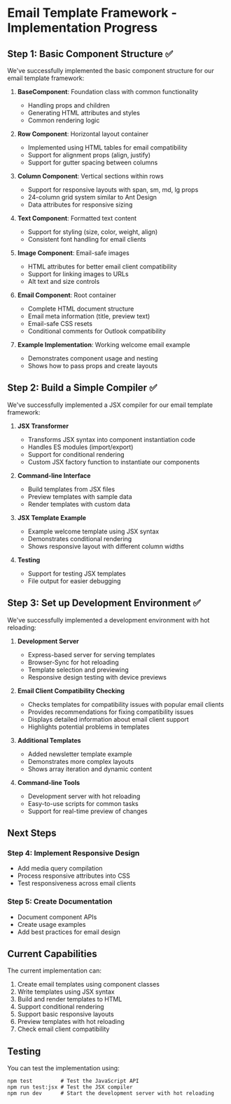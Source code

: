 # Email Template Framework - Implementation Progress

## Step 1: Basic Component Structure ✅

We've successfully implemented the basic component structure for our email template framework:

1. **BaseComponent**: Foundation class with common functionality

   - Handling props and children
   - Generating HTML attributes and styles
   - Common rendering logic

2. **Row Component**: Horizontal layout container

   - Implemented using HTML tables for email compatibility
   - Support for alignment props (align, justify)
   - Support for gutter spacing between columns

3. **Column Component**: Vertical sections within rows

   - Support for responsive layouts with span, sm, md, lg props
   - 24-column grid system similar to Ant Design
   - Data attributes for responsive sizing

4. **Text Component**: Formatted text content

   - Support for styling (size, color, weight, align)
   - Consistent font handling for email clients

5. **Image Component**: Email-safe images

   - HTML attributes for better email client compatibility
   - Support for linking images to URLs
   - Alt text and size controls

6. **Email Component**: Root container

   - Complete HTML document structure
   - Email meta information (title, preview text)
   - Email-safe CSS resets
   - Conditional comments for Outlook compatibility

7. **Example Implementation**: Working welcome email example
   - Demonstrates component usage and nesting
   - Shows how to pass props and create layouts

## Step 2: Build a Simple Compiler ✅

We've successfully implemented a JSX compiler for our email template framework:

1. **JSX Transformer**

   - Transforms JSX syntax into component instantiation code
   - Handles ES modules (import/export)
   - Support for conditional rendering
   - Custom JSX factory function to instantiate our components

2. **Command-line Interface**

   - Build templates from JSX files
   - Preview templates with sample data
   - Render templates with custom data

3. **JSX Template Example**

   - Example welcome template using JSX syntax
   - Demonstrates conditional rendering
   - Shows responsive layout with different column widths

4. **Testing**
   - Support for testing JSX templates
   - File output for easier debugging

## Step 3: Set up Development Environment ✅

We've successfully implemented a development environment with hot reloading:

1. **Development Server**

   - Express-based server for serving templates
   - Browser-Sync for hot reloading
   - Template selection and previewing
   - Responsive design testing with device previews

2. **Email Client Compatibility Checking**

   - Checks templates for compatibility issues with popular email clients
   - Provides recommendations for fixing compatibility issues
   - Displays detailed information about email client support
   - Highlights potential problems in templates

3. **Additional Templates**

   - Added newsletter template example
   - Demonstrates more complex layouts
   - Shows array iteration and dynamic content

4. **Command-line Tools**

   - Development server with hot reloading
   - Easy-to-use scripts for common tasks
   - Support for real-time preview of changes

## Next Steps

### Step 4: Implement Responsive Design

- Add media query compilation
- Process responsive attributes into CSS
- Test responsiveness across email clients

### Step 5: Create Documentation

- Document component APIs
- Create usage examples
- Add best practices for email design

## Current Capabilities

The current implementation can:

1. Create email templates using component classes
2. Write templates using JSX syntax
3. Build and render templates to HTML
4. Support conditional rendering
5. Support basic responsive layouts
6. Preview templates with hot reloading
7. Check email client compatibility

## Testing

You can test the implementation using:

```
npm test         # Test the JavaScript API
npm run test:jsx # Test the JSX compiler
npm run dev      # Start the development server with hot reloading
```
